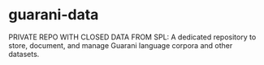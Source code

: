 # guarani-data
PRIVATE REPO WITH CLOSED DATA FROM SPL: A dedicated repository to store, document, and manage Guarani language corpora and other datasets.
